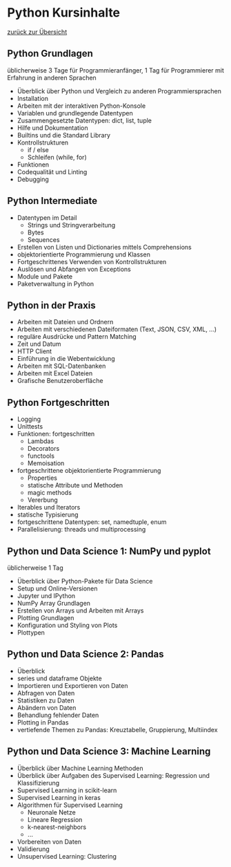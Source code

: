 # Python Kursinhalte

[zurück zur Übersicht](index.html)

## Python Grundlagen

üblicherweise 3 Tage für Programmieranfänger, 1 Tag für Programmierer mit Erfahrung in anderen Sprachen

- Überblick über Python und Vergleich zu anderen Programmiersprachen
- Installation
- Arbeiten mit der interaktiven Python-Konsole
- Variablen und grundlegende Datentypen
- Zusammengesetzte Datentypen: dict, list, tuple
- Hilfe und Dokumentation
- Builtins und die Standard Library
- Kontrollstrukturen
  - if / else
  - Schleifen (while, for)
- Funktionen
- Codequalität und Linting
- Debugging

## Python Intermediate

- Datentypen im Detail
  - Strings und Stringverarbeitung
  - Bytes
  - Sequences
- Erstellen von Listen und Dictionaries mittels Comprehensions
- objektorientierte Programmierung und Klassen
- Fortgeschrittenes Verwenden von Kontrollstrukturen
- Auslösen und Abfangen von Exceptions
- Module und Pakete
- Paketverwaltung in Python

## Python in der Praxis

- Arbeiten mit Dateien und Ordnern
- Arbeiten mit verschiedenen Dateiformaten (Text, JSON, CSV, XML, ...)
- reguläre Ausdrücke und Pattern Matching
- Zeit und Datum
- HTTP Client
- Einführung in die Webentwicklung
- Arbeiten mit SQL-Datenbanken
- Arbeiten mit Excel Dateien
- Grafische Benutzeroberfläche

## Python Fortgeschritten

- Logging
- Unittests
- Funktionen: fortgeschritten
  - Lambdas
  - Decorators
  - functools
  - Memoisation
- fortgeschrittene objektorientierte Programmierung
  - Properties
  - statische Attribute und Methoden
  - magic methods
  - Vererbung
- Iterables und Iterators
- statische Typisierung
- fortgeschrittene Datentypen: set, namedtuple, enum
- Parallelisierung: threads und multiprocessing

## Python und Data Science 1: NumPy und pyplot

üblicherweise 1 Tag

- Überblick über Python-Pakete für Data Science
- Setup und Online-Versionen
- Jupyter und IPython
- NumPy Array Grundlagen
- Erstellen von Arrays und Arbeiten mit Arrays
- Plotting Grundlagen
- Konfiguration und Styling von Plots
- Plottypen

## Python und Data Science 2: Pandas

- Überblick
- series und dataframe Objekte
- Importieren und Exportieren von Daten
- Abfragen von Daten
- Statistiken zu Daten
- Abändern von Daten
- Behandlung fehlender Daten
- Plotting in Pandas
- vertiefende Themen zu Pandas: Kreuztabelle, Gruppierung, Multiindex

## Python und Data Science 3: Machine Learning

- Überblick über Machine Learning Methoden
- Überblick über Aufgaben des Supervised Learning: Regression und Klassifizierung
- Supervised Learning in scikit-learn
- Supervised Learning in keras
- Algorithmen für Supervised Learning
  - Neuronale Netze
  - Lineare Regression
  - k-nearest-neighbors
  - ...
- Vorbereiten von Daten
- Validierung
- Unsupervised Learning: Clustering
